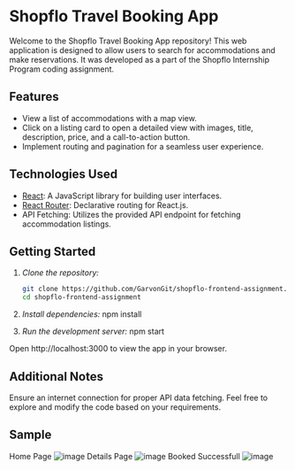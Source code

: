 # Shopflo Travel Booking App

Welcome to the Shopflo Travel Booking App repository! This web application is designed to allow users to search for accommodations and make reservations. It was developed as a part of the Shopflo Internship Program coding assignment.

## Features

- View a list of accommodations with a map view.
- Click on a listing card to open a detailed view with images, title, description, price, and a call-to-action button.
- Implement routing and pagination for a seamless user experience.

## Technologies Used

- [React](https://reactjs.org/): A JavaScript library for building user interfaces.
- [React Router](https://reactrouter.com/): Declarative routing for React.js.
- API Fetching: Utilizes the provided API endpoint for fetching accommodation listings.

## Getting Started

1. *Clone the repository:*

   ```bash
   git clone https://github.com/GarvonGit/shopflo-frontend-assignment.git
   cd shopflo-frontend-assignment
   
2. *Install dependencies:*
   npm install
   
4. *Run the development server:*
   npm start

Open http://localhost:3000 to view the app in your browser.

## Additional Notes
Ensure an internet connection for proper API data fetching.
Feel free to explore and modify the code based on your requirements.
## Sample
Home Page
![image](https://github.com/GarvonGit/shopflo-frontend-assignment/assets/112396031/e971897a-a8c5-4c08-8b84-72d428c236ca)
Details Page
![image](https://github.com/GarvonGit/shopflo-frontend-assignment/assets/112396031/24cd5a84-fea4-4275-93cf-f9323b5cde68)
Booked Successfull
![image](https://github.com/GarvonGit/shopflo-frontend-assignment/assets/112396031/1c592e44-173c-4534-8cc3-affe54bc0efa)

